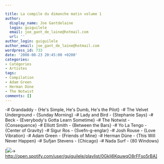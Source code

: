 ```yaml
---

title: La compile du dimanche matin volume 1
author:
  display_name: Joe Gantdelaine
  login: guiguilele
  email: joe_gant_de_laine@hotmail.com
  url: ''
author_login: guiguilele
author_email: joe_gant_de_laine@hotmail.com
wordpress_id: 733
date: '2008-08-23 20:45:00 +0200'
categories:
- Catégories
- Artistes
tags:
- Compilation
- Adam Green
- Herman Düne
- The Notwist
comments: []
---
```

-# Grandaddy - {He's Simple, He's Dumb, He's the Pilot}
-# The Velvet Underground - {Sunday Morning}
-# Lady and Bird - {Stephanie Says}
-# Beck - {Everybody's Gotta Learn Sometime}
-# The Notwist - {Consequence}
-# Elliott Smith - {Between the Bars}
-# Yo La Tengo - {Center of Gravity}
-# Sigur Ros - {Svefn-g-englar}
-# Josh Rouse - {Love Vibration}
-# Adam Green - {Friends of Mine}
-# Herman Düne - {This Will Never Happen}
-# Sufjan Stevens - {Chicago}
-# Nada Surf - {80 Windows}

[<img src="/squelettes/images/spotify-button.png" />-> http://open.spotify.com/user/guiguilele/playlist/0GkIj6KquwqO8rFFso5rBA]
